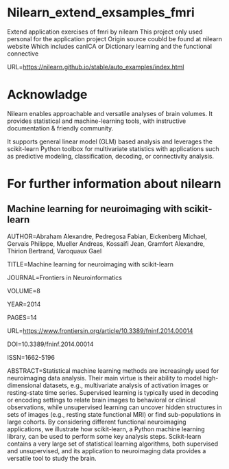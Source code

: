 # Nilearn_extend_exsamples_fmri
Extend application exercises of fmri by nilearn
This project only used personal for the application project
Origin source coubld be found at nilearn website
Which includes canICA or Dictionary learning and the functional connective

URL=https://nilearn.github.io/stable/auto_examples/index.html

# Acknowladge
Nilearn enables approachable and versatile analyses of brain volumes. It provides statistical and machine-learning tools, with instructive documentation & friendly community.

It supports general linear model (GLM) based analysis and leverages the scikit-learn Python toolbox for multivariate statistics with applications such as predictive modeling, classification, decoding, or connectivity analysis.

# For further information about nilearn
## Machine learning for neuroimaging with scikit-learn

AUTHOR=Abraham Alexandre, Pedregosa Fabian, Eickenberg Michael, Gervais Philippe, Mueller Andreas, Kossaifi Jean, Gramfort Alexandre, Thirion Bertrand, Varoquaux Gael
	 
TITLE=Machine learning for neuroimaging with scikit-learn  
	
JOURNAL=Frontiers in Neuroinformatics     
	
VOLUME=8      
	
YEAR=2014
	
PAGES=14   
		
URL=https://www.frontiersin.org/article/10.3389/fninf.2014.00014     
	  
DOI=10.3389/fninf.2014.00014    
	
ISSN=1662-5196   

ABSTRACT=Statistical machine learning methods are increasingly used for neuroimaging data analysis. Their main virtue is their ability to model high-dimensional datasets, e.g., multivariate analysis of activation images or resting-state time series. Supervised learning is typically used in decoding or encoding settings to relate brain images to behavioral or clinical observations, while unsupervised learning can uncover hidden structures in sets of images (e.g., resting state functional MRI) or find sub-populations in large cohorts. By considering different functional neuroimaging applications, we illustrate how scikit-learn, a Python machine learning library, can be used to perform some key analysis steps. Scikit-learn contains a very large set of statistical learning algorithms, both supervised and unsupervised, and its application to neuroimaging data provides a versatile tool to study the brain.

